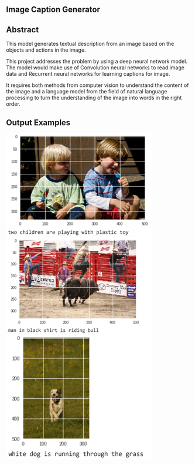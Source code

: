 ## Image Caption Generator

## Abstract

This model generates textual description from an image based on the objects and actions in the image.

This project addresses the problem by using a deep neural network model. The model would make use of Convolution neural networks to read image data and Recurrent neural networks for learning captions for image.

It requires both methods from computer vision to understand the content of the image and a language model from the field of natural language processing to turn the understanding of the image into words in the right order.

## Output Examples

<img src="children.png" width="400">

<img src="bull.png" width="400">

<img src="dog.png" width="400">
